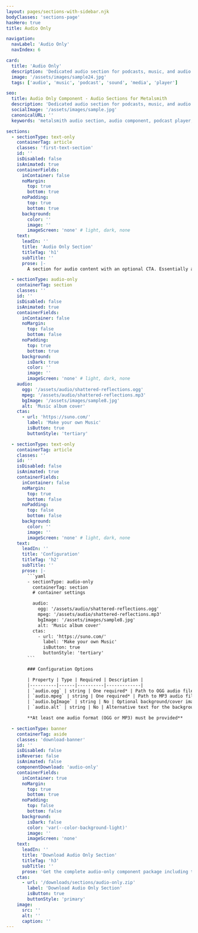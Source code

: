 ```yaml
---
layout: pages/sections-with-sidebar.njk
bodyClasses: 'sections-page'
hasHero: true
title: Audio Only

navigation:
  navLabel: 'Audio Only'
  navIndex: 6

card:
  title: 'Audio Only'
  description: 'Dedicated audio section for podcasts, music, and audio content with optional background images.'
  image: '/assets/images/sample24.jpg'
  tags: ['audio', 'music', 'podcast', 'sound', 'media', 'player']

seo:
  title: Audio Only Component - Audio Sections for Metalsmith
  description: 'Dedicated audio section for podcasts, music, and audio content with optional background images. Perfect for audio-focused content in Metalsmith static sites.'
  socialImage: '/assets/images/sample.jpg'
  canonicalURL: ''
  keywords: 'metalsmith audio section, audio component, podcast player, music section, audio-only layout, media section, audio content'

sections:
  - sectionType: text-only
    containerTag: article
    classes: 'first-text-section'
    id: ''
    isDisabled: false
    isAnimated: true
    containerFields:
      inContainer: false
      noMargin:
        top: true
        bottom: true
      noPadding:
        top: true
        bottom: true
      background:
        color: ''
        image: ''
        imageScreen: 'none' # light, dark, none
    text:
      leadIn: ''
      title: 'Audio Only Section'
      titleTag: 'h1'
      subTitle: ''
      prose: |-
        A section for audio content with an optional CTA. Essentially a section wrapper for the audio partial.

  - sectionType: audio-only
    containerTag: section
    classes: ''
    id: ''
    isDisabled: false
    isAnimated: true
    containerFields:
      inContainer: false
      noMargin:
        top: false
        bottom: false
      noPadding:
        top: true
        bottom: true
      background:
        isDark: true
        color: ''
        image: ''
        imageScreen: 'none' # light, dark, none
    audio:
      ogg: '/assets/audio/shattered-reflections.ogg'
      mpeg: '/assets/audio/shattered-reflections.mp3'
      bgImage: '/assets/images/sample8.jpg'
      alt: 'Music album cover'
    ctas:
      - url: 'https://suno.com/'
        label: 'Make your own Music'
        isButton: true
        buttonStyle: 'tertiary'

  - sectionType: text-only
    containerTag: article
    classes: ''
    id: ''
    isDisabled: false
    isAnimated: true
    containerFields:
      inContainer: false
      noMargin:
        top: true
        bottom: false
      noPadding:
        top: false
        bottom: false
      background:
        color: ''
        image: ''
        imageScreen: 'none' # light, dark, none
    text:
      leadIn: ''
      title: 'Configuration'
      titleTag: 'h2'
      subTitle: ''
      prose: |-
        ```yaml
        - sectionType: audio-only
          containerTag: section
          # container settings

          audio:
            ogg: '/assets/audio/shattered-reflections.ogg'
            mpeg: '/assets/audio/shattered-reflections.mp3'
            bgImage: '/assets/images/sample8.jpg'
            alt: 'Music album cover'
          ctas:
            - url: 'https://suno.com/'
              label: 'Make your own Music'
              isButton: true
              buttonStyle: 'tertiary'
        ```

        ### Configuration Options

        | Property | Type | Required | Description |
        |----------|------|----------|-------------|
        | `audio.ogg` | string | One required* | Path to OGG audio file (recommended for quality) |
        | `audio.mpeg` | string | One required* | Path to MP3 audio file (widely supported) |
        | `audio.bgImage` | string | No | Optional background/cover image path |
        | `audio.alt` | string | No | Alternative text for the background image |

        **At least one audio format (OGG or MP3) must be provided**

  - sectionType: banner
    containerTag: aside
    classes: 'download-banner'
    id: ''
    isDisabled: false
    isReverse: false
    isAnimated: false
    componentDownload: 'audio-only'
    containerFields:
      inContainer: true
      noMargin:
        top: true
        bottom: true
      noPadding:
        top: false
        bottom: false
      background:
        isDark: false
        color: 'var(--color-background-light)'
        image: ''
        imageScreen: 'none'
    text:
      leadIn: ''
      title: 'Download Audio Only Section'
      titleTag: 'h3'
      subTitle: ''
      prose: 'Get the complete audio-only component package including template, styles, manifest, examples, and installation script.'
    ctas:
      - url: '/downloads/sections/audio-only.zip'
        label: 'Download Audio Only Section'
        isButton: true
        buttonStyle: 'primary'
    image:
      src: ''
      alt: ''
      caption: ''
---
```


